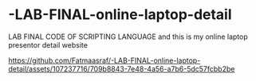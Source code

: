 # -LAB-FINAL-online-laptop-detail
LAB FINAL CODE OF SCRIPTING LANGUAGE and this is my online laptop presentor detail website 


https://github.com/Fatmaasraf/-LAB-FINAL-online-laptop-detail/assets/107237716/709b8843-7e48-4a56-a7b6-5dc57fcbb2be

